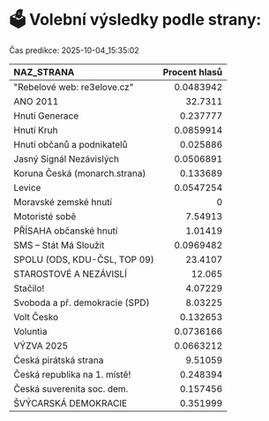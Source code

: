 # 🗳️ Volební výsledky podle strany:

Čas predikce: 2025-10-04_15:35:02

| NAZ_STRANA                     |   Procent hlasů |
|:-------------------------------|----------------:|
| "Rebelové web: re3elove.cz"    |       0.0483942 |
| ANO 2011                       |      32.7311    |
| Hnutí Generace                 |       0.237777  |
| Hnutí Kruh                     |       0.0859914 |
| Hnutí občanů a podnikatelů     |       0.025886  |
| Jasný Signál Nezávislých       |       0.0506891 |
| Koruna Česká (monarch.strana)  |       0.133689  |
| Levice                         |       0.0547254 |
| Moravské zemské hnutí          |       0         |
| Motoristé sobě                 |       7.54913   |
| PŘÍSAHA občanské hnutí         |       1.01419   |
| SMS – Stát Má Sloužit          |       0.0969482 |
| SPOLU (ODS, KDU-ČSL, TOP 09)   |      23.4107    |
| STAROSTOVÉ A NEZÁVISLÍ         |      12.065     |
| Stačilo!                       |       4.07229   |
| Svoboda a př. demokracie (SPD) |       8.03225   |
| Volt Česko                     |       0.132653  |
| Voluntia                       |       0.0736166 |
| VÝZVA 2025                     |       0.0663212 |
| Česká pirátská strana          |       9.51059   |
| Česká republika na 1. místě!   |       0.248394  |
| Česká suverenita soc. dem.     |       0.157456  |
| ŠVÝCARSKÁ DEMOKRACIE           |       0.351999  |